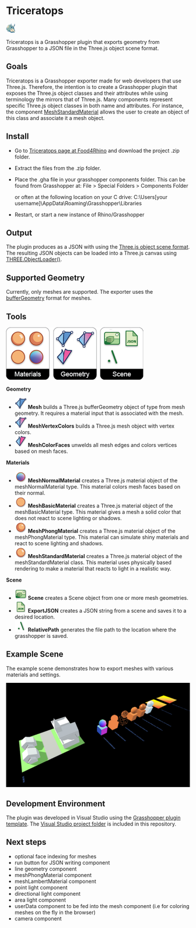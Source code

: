 # Triceratops

![Triceratops logo](assets/triceratops-logo-small.png)

Triceratops is a Grasshopper plugin that exports geometry from Grasshopper to a JSON file in the Three.js object scene format.

## Goals

Triceratops is a Grasshopper exporter made for web developers that use Three.js. Therefore, the intention is to create a Grasshopper plugin that exposes the Three.js object classes and their attributes while using terminology the mirrors that of Three.js. Many components represent specific Three.js object classes in both name and attributes. For instance, the component [MeshStandardMaterial](https://threejs.org/docs/#api/en/materials/MeshStandardMaterial) allows the user to create an object of this class and associate it a mesh object.

## Install

* Go to [Triceratops page at Food4Rhino](https://www.food4rhino.com/app/triceratops) and download the project .zip folder.
* Extract the files from the .zip folder.
* Place the .gha file in your grasshopper components folder. This can be found from Grasshopper at:
  File > Special Folders > Components Folder

  or often at the following location on your C drive:
  C:\Users\[your username]\AppData\Roaming\Grasshopper\Libraries
* Restart, or start a new instance of Rhino/Grasshopper

## Output

The plugin produces as a JSON with using the [Three.js object scene format](https://github.com/mrdoob/three.js/wiki/JSON-Object-Scene-format-4). The resulting JSON objects can be loaded into a Three.js canvas using [THREE.ObjectLoader()](https://threejs.org/docs/#api/en/loaders/ObjectLoader).

## Supported Geometry

Currently, only meshes are supported. The exporter uses the [bufferGeometry](https://threejs.org/docs/#api/en/core/BufferGeometry) format for meshes.

## Tools

![Triceratops menu](assets/triceratops-panel.png)

**Geometry**
* ![Mesh](assets/Mesh.png) **Mesh** builds a Three.js bufferGeometry object of type from mesh geometry. It requires a material input that is associated with the mesh.
* ![MeshVertexColors](assets/MeshVertexColors.png) **MeshVertexColors** builds a Three.js mesh object with vertex colors.
* ![MeshColorFaces](assets/MeshColorFaces.png) **MeshColorFaces** unwelds all mesh edges and colors vertices based on mesh faces.

**Materials**
* ![MeshNormalMaterial](assets/MeshNormalMaterial.png) **MeshNormalMaterial** creates a Three.js material object of the meshNormalMaterial type. This material colors mesh faces based on their normal.
* ![MeshBasicMaterial](assets/MeshBasicMaterial.png) **MeshBasicMaterial** creates a Three.js material object of the meshBasicMaterial type. This material gives a mesh a solid color that does not react to scene lighting or shadows.
* ![MeshPhongMaterial](assets/MeshPhongMaterial.png) **MeshPhongMaterial** creates a Three.js material object of the meshPhongMaterial type. This material can simulate shiny materials and react to scene lighting and shadows.
* ![MeshStandardMaterial](assets/MeshStandardMaterial.png) **MeshStandardMaterial** creates a Three.js material object of the meshStandardMaterial class. This material uses physically based rendering to make a material that reacts to light in a realistic way.

**Scene**
* ![Scene](assets/Scene.png) **Scene** creates a Scene object from one or more mesh geometries.
* ![ExportJSON](assets/ExportJSON.png) **ExportJSON** creates a JSON string from a scene and saves it to a desired location.
* ![RelativePath](assets/RelativePath.png) **RelativePath** generates the file path to the location where the grasshopper is saved.

## Example Scene

The example scene demonstrates how to export meshes with various materials and settings.

![example scene](assets/example_scene.PNG)

## Development Environment

The plugin was developed in Visual Studio using the [Grasshopper plugin template](https://marketplace.visualstudio.com/items?itemName=McNeel.GrasshopperAssemblyforv6). The [Visual Studio project folder](https://github.com/meliharvey/Triceratops/tree/master/threejs-exporter) is included in this repository.

## Next steps

* optional face indexing for meshes
* run button for JSON writing component
* line geometry component
* meshPhongMaterial component
* meshLambertMaterial component
* point light component
* directional light component
* area light component
* userData component to be fed into the mesh component (i.e for coloring meshes on the fly in the browser)
* camera component
